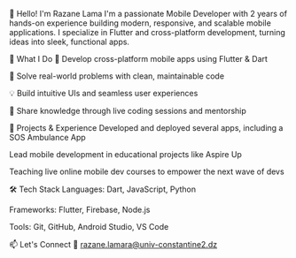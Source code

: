 👋 Hello! I'm Razane Lama
I'm a passionate Mobile Developer with 2 years of hands-on experience building modern, responsive, and scalable mobile applications. I specialize in Flutter and cross-platform development, turning ideas into sleek, functional apps.

🚀 What I Do
📱 Develop cross-platform mobile apps using Flutter & Dart

🧠 Solve real-world problems with clean, maintainable code

💡 Build intuitive UIs and seamless user experiences

💬 Share knowledge through live coding sessions and mentorship

💼 Projects & Experience
Developed and deployed several apps, including a SOS Ambulance App

Lead mobile development in educational projects like Aspire Up

Teaching live online mobile dev courses to empower the next wave of devs

🛠 Tech Stack
Languages: Dart, JavaScript, Python

Frameworks: Flutter, Firebase, Node.js

Tools: Git, GitHub, Android Studio, VS Code

📫 Let's Connect
📧 razane.lamara@univ-constantine2.dz

